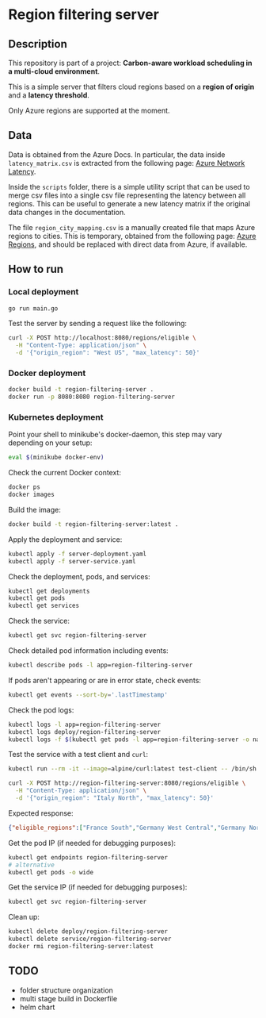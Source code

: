 # Region filtering server

## Description

This repository is part of a project: **Carbon-aware workload scheduling in a multi-cloud environment**.

This is a simple server that filters cloud regions based on a **region of origin** and a **latency threshold**. 

Only Azure regions are supported at the moment.

## Data

Data is obtained from the Azure Docs. In particular, the data inside `latency_matrix.csv` is extracted from the following page: [Azure Network Latency](https://raw.githubusercontent.com/MicrosoftDocs/azure-docs/refs/heads/main/articles/networking/azure-network-latency.md).

Inside the `scripts` folder, there is a simple utility script that can be used to merge csv files into a single csv file representing the latency between all regions.
This can be useful to generate a new latency matrix if the original data changes in the documentation.

The file `region_city_mapping.csv` is a manually created file that maps Azure regions to cities. 
This is temporary, obtained from the following page: [Azure Regions](https://www.azurespeed.com/Information/AzureRegions), and should be replaced with direct data from Azure, if available.

## How to run

### Local deployment

```bash
go run main.go
```

Test the server by sending a request like the following:
```bash
curl -X POST http://localhost:8080/regions/eligible \
  -H "Content-Type: application/json" \
  -d '{"origin_region": "West US", "max_latency": 50}'
```

### Docker deployment

```bash
docker build -t region-filtering-server .
docker run -p 8080:8080 region-filtering-server
```

### Kubernetes deployment

Point your shell to minikube's docker-daemon, this step may vary depending on your setup:
```bash
eval $(minikube docker-env)
```
Check the current Docker context:
```bash
docker ps
docker images
```

Build the image:
```bash
docker build -t region-filtering-server:latest .
```

Apply the deployment and service:
```bash
kubectl apply -f server-deployment.yaml
kubectl apply -f server-service.yaml
```

Check the deployment, pods, and services:
```bash
kubectl get deployments
kubectl get pods
kubectl get services
```

Check the service:
```bash
kubectl get svc region-filtering-server
```

Check detailed pod information including events:
```bash
kubectl describe pods -l app=region-filtering-server
```

If pods aren't appearing or are in error state, check events:
```bash
kubectl get events --sort-by='.lastTimestamp'
```

Check the pod logs:
```bash
kubectl logs -l app=region-filtering-server
kubectl logs deploy/region-filtering-server
kubectl logs -f $(kubectl get pods -l app=region-filtering-server -o name)
```

Test the service with a test client and `curl`:
```bash
kubectl run --rm -it --image=alpine/curl:latest test-client -- /bin/sh

curl -X POST http://region-filtering-server:8080/regions/eligible \
  -H "Content-Type: application/json" \
  -d '{"origin_region": "Italy North", "max_latency": 50}'
```

Expected response:
```json
{"eligible_regions":["France South","Germany West Central","Germany North","Poland Central","Switzerland West","Norway East","Switzerland North","UK West","Sweden Central","France Central","North Europe","Norway West","West Europe","Israel Central","UK South","Italy North"]}
```

Get the pod IP (if needed for debugging purposes):
```bash
kubectl get endpoints region-filtering-server
# alternative
kubectl get pods -o wide
```

Get the service IP (if needed for debugging purposes):
```bash
kubectl get svc region-filtering-server
```

Clean up:
```bash
kubectl delete deploy/region-filtering-server
kubectl delete service/region-filtering-server
docker rmi region-filtering-server:latest
```

## TODO

- folder structure organization
- multi stage build in Dockerfile
- helm chart